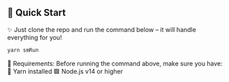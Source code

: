## 🚀 Quick Start

✨ Just clone the repo and run the command below – it will handle everything for you!

```bash
yarn smRun
```

🧰 Requirements:
Before running the command above, make sure you have:
🧶 Yarn installed
🟩 Node.js v14 or higher

